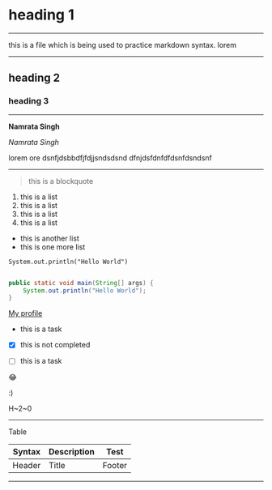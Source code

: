 # heading 1

---

this is a file which is being used to practice markdown syntax.
lorem  

---

## heading 2
### heading 3

---

**Namrata Singh**

*Namrata Singh*

lorem ore dsnfjdsbbdfjfdjjsndsdsnd
dfnjdsfdnfdfdsnfdsndsnf

---

> this is a blockquote

1. this is a list
2. this is a list
3. this is a list
4. this is a list


- this is another list 
- this is one more list

`System.out.println("Hello World")`

```Java

public static void main(String[] args) {
    System.out.println("Hello World");
}

```

[My profile](https://github.com/NAMRATASINGH15)

<!-- ![This is my laptop](./Snapchat-1653434281.jpg) -->

- this is a task
- [x] this is not completed
- [ ] this is a task


:joy:

:)

H~2~0

---

Table 

| Syntax | Description | Test |
| --- | --- | --- |
| Header | Title | Footer |


---




















